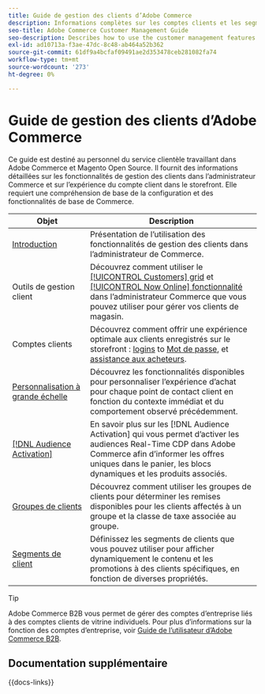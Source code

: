 ```yaml
---
title: Guide de gestion des clients d’Adobe Commerce
description: Informations complètes sur les comptes clients et les segments pour les administrateurs Adobe Commerce et Magento Open Source, y compris la configuration.
seo-title: Adobe Commerce Customer Management Guide
seo-description: Describes how to use the customer management features in Adobe Commerce or Magento Open Source.
exl-id: ad10713a-f3ae-47dc-8c48-ab464a52b362
source-git-commit: 61df9a4bcfaf09491ae2d353478ceb281082fa74
workflow-type: tm+mt
source-wordcount: '273'
ht-degree: 0%

---
```



# Guide de gestion des clients d’Adobe Commerce

Ce guide est destiné au personnel du service clientèle travaillant dans Adobe Commerce et Magento Open Source. Il fournit des informations détaillées sur les fonctionnalités de gestion des clients dans l’administrateur Commerce et sur l’expérience du compte client dans le storefront. Elle requiert une compréhension de base de la configuration et des fonctionnalités de base de Commerce.

| Objet | Description |
| ------- | ----------- |
| [Introduction](customers-introduction.md) | Présentation de l’utilisation des fonctionnalités de gestion des clients dans l’administrateur de Commerce. |
| Outils de gestion client | Découvrez comment utiliser le [[!UICONTROL Customers] grid](customers-all.md) et [[!UICONTROL Now Online] fonctionnalité](now-online.md) dans l’administrateur Commerce que vous pouvez utiliser pour gérer vos clients de magasin. |
| Comptes clients | Découvrez comment offrir une expérience optimale aux clients enregistrés sur le storefront : [logins](login-landing-page.md) to [Mot de passe](password-reset.md), et [assistance aux acheteurs](login-as-customer.md). |
| [Personnalisation à grande échelle](personalize-scale.md) | Découvrez les fonctionnalités disponibles pour personnaliser l’expérience d’achat pour chaque point de contact client en fonction du contexte immédiat et du comportement observé précédemment. |
| [[!DNL Audience Activation]](audience-activation.md) | En savoir plus sur les [!DNL Audience Activation] qui vous permet d’activer les audiences Real-Time CDP dans Adobe Commerce afin d’informer les offres uniques dans le panier, les blocs dynamiques et les produits associés. |
| [Groupes de clients](customer-groups.md) | Découvrez comment utiliser les groupes de clients pour déterminer les remises disponibles pour les clients affectés à un groupe et la classe de taxe associée au groupe. |
| [Segments de client](customer-segments.md) | Définissez les segments de clients que vous pouvez utiliser pour afficher dynamiquement le contenu et les promotions à des clients spécifiques, en fonction de diverses propriétés. |

>[!TIP]
>
>Adobe Commerce B2B vous permet de gérer des comptes d’entreprise liés à des comptes clients de vitrine individuels. Pour plus d’informations sur la fonction des comptes d’entreprise, voir [Guide de l’utilisateur d’Adobe Commerce B2B](../b2b/account-companies.md).

## Documentation supplémentaire

{{docs-links}}
